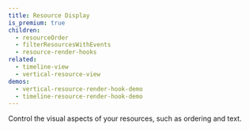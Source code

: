 ```yaml
---
title: Resource Display
is_premium: true
children:
  - resourceOrder
  - filterResourcesWithEvents
  - resource-render-hooks
related:
  - timeline-view
  - vertical-resource-view
demos:
  - vertical-resource-render-hook-demo
  - timeline-resource-render-hook-demo
---
```


Control the visual aspects of your resources, such as ordering and text.
